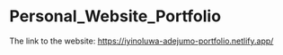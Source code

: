 # Personal_Website_Portfolio
The link to the website: https://iyinoluwa-adejumo-portfolio.netlify.app/
